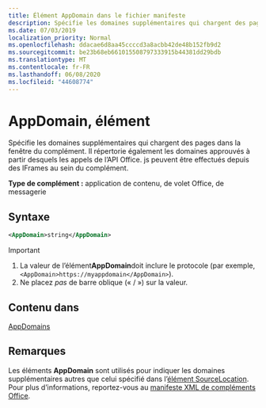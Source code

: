 ```yaml
---
title: Élément AppDomain dans le fichier manifeste
description: Spécifie les domaines supplémentaires qui chargent des pages dans la fenêtre du complément.
ms.date: 07/03/2019
localization_priority: Normal
ms.openlocfilehash: ddacae6d8aa45ccccd3a8acbb42de48b152fb9d2
ms.sourcegitcommit: be23b68eb661015508797333915b44381dd29bdb
ms.translationtype: MT
ms.contentlocale: fr-FR
ms.lasthandoff: 06/08/2020
ms.locfileid: "44608774"
---
```

# <a name="appdomain-element"></a>AppDomain, élément

Spécifie les domaines supplémentaires qui chargent des pages dans la fenêtre du complément. Il répertorie également les domaines approuvés à partir desquels les appels de l’API Office. js peuvent être effectués depuis des IFrames au sein du complément.

**Type de complément :** application de contenu, de volet Office, de messagerie

## <a name="syntax"></a>Syntaxe

```XML
<AppDomain>string</AppDomain>
```

> [!IMPORTANT]
> 1. La valeur de l’élément**AppDomain**doit inclure le protocole (par exemple,`<AppDomain>https://myappdomain</AppDomain>`).
> 2. Ne placez *pas* de barre oblique (« / ») sur la valeur.

## <a name="contained-in"></a>Contenu dans

[AppDomains](appdomains.md)

## <a name="remarks"></a>Remarques

Les éléments **AppDomain** sont utilisés pour indiquer les domaines supplémentaires autres que celui spécifié dans l’[élément SourceLocation](sourcelocation.md). Pour plus d’informations, reportez-vous au [manifeste XML de compléments Office](../../develop/add-in-manifests.md).
